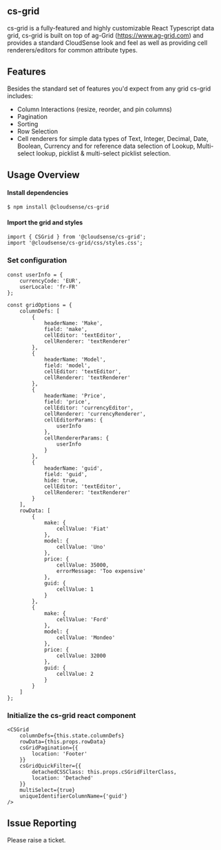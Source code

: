 cs-grid
------

cs-grid is a fully-featured and highly customizable React Typescript data grid, cs-grid is built on top of ag-Grid (https://www.ag-grid.com) and provides a standard CloudSense look and feel as well as providing cell renderers/editors for common attribute types.

Features
--------------

Besides the standard set of features you'd expect from any grid cs-grid includes:

* Column Interactions (resize, reorder, and pin columns)
* Pagination
* Sorting
* Row Selection
* Cell renderers for simple data types of Text, Integer, Decimal, Date, Boolean, Currency and for reference data selection of Lookup, Multi-select lookup, picklist & multi-select picklist selection.

Usage Overview
--------------

#### Install dependencies

    $ npm install @cloudsense/cs-grid

#### Import the grid and styles

	import { CSGrid } from '@cloudsense/cs-grid';
	import '@cloudsense/cs-grid/css/styles.css';

### Set configuration

	const userInfo = {
		currencyCode: 'EUR',
		userLocale: 'fr-FR'
	};

	const gridOptions = {
		columnDefs: [
			{
				headerName: 'Make',
				field: 'make',
				cellEditor: 'textEditor',
				cellRenderer: 'textRenderer'
			},
			{
				headerName: 'Model',
				field: 'model',
				cellEditor: 'textEditor',
				cellRenderer: 'textRenderer'
			},
			{
				headerName: 'Price',
				field: 'price',
				cellEditor: 'currencyEditor',
				cellRenderer: 'currencyRenderer',
				cellEditorParams: {
					userInfo
				},
				cellRendererParams: {
					userInfo
				}
			},
			{
				headerName: 'guid',
				field: 'guid',
				hide: true,
				cellEditor: 'textEditor',
				cellRenderer: 'textRenderer'
			}
		],
		rowData: [
			{
				make: {
					cellValue: 'Fiat'
				},
				model: {
					cellValue: 'Uno'
				},
				price: {
					cellValue: 35000,
					errorMessage: 'Too expensive'
				},
				guid: {
					cellValue: 1
				}
			},
			{
				make: {
					cellValue: 'Ford'
				},
				model: {
					cellValue: 'Mondeo'
				},
				price: {
					cellValue: 32000
				},
				guid: {
					cellValue: 2
				}
			}
		]
	};

### Initialize the cs-grid react component

	<CSGrid
		columnDefs={this.state.columnDefs}
		rowData={this.props.rowData}
		csGridPagination={{
			location: 'Footer'
		}}
		csGridQuickFilter={{
			detachedCSSClass: this.props.cSGridFilterClass,
			location: 'Detached'
		}}
		multiSelect={true}
		uniqueIdentifierColumnName={'guid'}
	/>

Issue Reporting
----------

Please raise a ticket.
